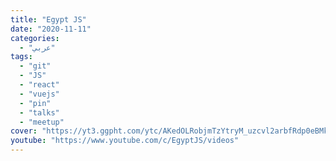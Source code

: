 ```yaml
---
title: "Egypt JS"
date: "2020-11-11"
categories:
  - "عربي"
tags:
  - "git"
  - "JS"
  - "react"
  - "vuejs"
  - "pin"
  - "talks"
  - "meetup"
cover: "https://yt3.ggpht.com/ytc/AKedOLRobjmTzYtryM_uzcvl2arbfRdp0eBMksdl8BEv=s88-c-k-c0x00ffffff-no-rj"
youtube: "https://www.youtube.com/c/EgyptJS/videos"
---
```

